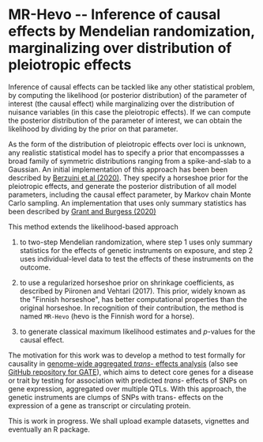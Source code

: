 # MR-Hevo -- Inference of causal effects by Mendelian randomization, marginalizing over distribution of pleiotropic effects

Inference of causal effects can be tackled like any other statistical problem, by computing the likelihood (or posterior distribution) of the parameter of interest (the causal effect) while marginalizing over the distribution of nuisance variables (in this case the pleiotropic effects).  If we can compute the posterior distribution of the parameter of interest, we can obtain the likelihood by dividing by the prior on that parameter.  

As the form of the distribution of pleiotropic effects over loci is unknown, any realistic statistical model has to specify a prior that encompassses a broad family of symmetric distributions ranging from a spike-and-slab to a Gaussian.  An initial implementation of this approach has been been described by [Berzuini et al (2020)](https://doi.org/10.1093/biostatistics/kxy027).  They specify a horseshoe prior for the pleiotropic effects, and generate the posterior distribution of all model parameters, including the causal effect parameter, by Markov chain Monte Carlo sampling.  An implementation that uses only summary statistics has been described by [Grant and Burgess (2020)](https://www.biorxiv.org/content/10.1101/2023.05.30.542988v1)

This method extends the likelihood-based approach 

1. to two-step Mendelian randomization, where step 1 uses only summary statistics for the effects of genetic instruments on exposure, and step 2 uses individual-level data to test the effects of these instruments on the outcome. 

2. to use a regularized horseshoe prior on shrinkage coefficients, as described by Piironen and Vehtari (2017).  This prior, widely known as the "Finnish horseshoe", has better computational properties than the original horseshoe.  In recognition of their contribution, the method is named `MR-Hevo` (hevo is the Finnish word for a horse). 

3. to generate classical maximum likelihood estimates and _p_-values for the causal effect. 


The motivation for this work was to develop a method to test formally for causality in [genome-wide aggregated _trans_- effects analysis](https://doi.org/10.1016/j.ajhg.2023.04.003) (also see [GitHub repository for GATE](https://github.com/molepi-precmed/trans-qtls)), which aims to detect core genes for a disease or trait by testing for association with predicted _trans_- effects of SNPs on gene expression, aggregated over multiple QTLs.  With this approach, the genetic instruments are clumps of SNPs with trans- effects on the expression of a gene as transcript or circulating protein.

This is work in progress.  We shall upload example datasets, vignettes and eventually an R package. 

